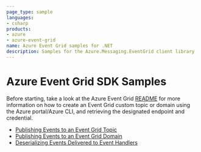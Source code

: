 ```yaml
---
page_type: sample
languages:
- csharp
products:
- azure
- azure-event-grid
name: Azure Event Grid samples for .NET
description: Samples for the Azure.Messaging.EventGrid client library
---
```


# Azure Event Grid SDK Samples
Before starting, take a look at the Azure Event Grid [README](../README.md) for more information on how to create an Event Grid custom topic or domain using the Azure portal/Azure CLI, and retrieving the designated endpoint and credential.

- [Publishing Events to an Event Grid Topic](Sample1_PublishEventsToTopic.md)
- [Publishing Events to an Event Grid Domain](Sample2_PublishEventsToDomain.md)
- [Deserializing Events Delivered to Event Handlers ](Sample3_ParseAndDeserializeEvents.md)
